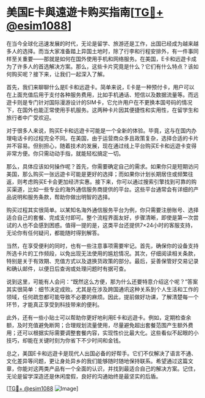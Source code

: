 # 美国E卡與遠遊卡购买指南[[TG💪+ @esim1088](https://t.me/s/esim1088)]

在当今全球化迅速发展的时代，无论是留学、旅游还是工作，出国已经成为越来越多人的选择。而当大家准备踏上异国土地时，除了行李和行程安排外，有一件事同样至关重要——那就是如何在国外使用手机和网络服务。在美国，E卡和远遊卡成为了许多人的首选解决方案。那么，这些卡片究竟是什么？它们有什么特点？该如何购买呢？接下来，让我们一起深入了解。

首先，我们来聊聊什么是E卡和远遊卡。简单来说，E卡是一种预付卡，用户可以在上面充值后用于支付各种服务费用，比如手机通话、短信以及数据流量等。而远遊卡则是专门针对国际漫游设计的SIM卡，它允许用户在不更换本国号码的情况下，在国外也能正常使用手机服务。这两种卡片因其便捷性和实用性，在留学生和旅行者中广受欢迎。

对于很多人来说，购买E卡和远遊卡可能是一个全新的体验。毕竟，这与在国内办理电话卡的过程完全不同。在美国，由于运营商众多且政策复杂，选择合适的卡片并不容易。但别担心，随着技术的发展，现在通过线上平台购买E卡和远遊卡变得非常方便。你只需动动手指，就能轻松搞定一切。

那么，具体应该如何操作呢？首先，你需要确定自己的需求。如果你只是短期访问美国，那么购买一张远遊卡可能是更好的选择；而如果你计划长期居住或频繁往返，则考虑购买E卡会更加经济实惠。接下来，你可以通过搜索引擎找到可靠的购买渠道，比如一些专业的海外通信服务商提供的平台。这些平台通常会有详细的产品说明和服务条款，帮助你做出明智的选择。

购买过程其实很简单。以某知名海外通信服务平台为例，你只需要注册账号、选择适合自己的套餐、完成支付即可。整个流程界面友好，步骤清晰，即使是第一次尝试的人也不会感到困惑。值得一提的是，这类平台还提供7×24小时的客服支持，无论你有任何疑问，都能随时得到解答。

当然，在享受便利的同时，也有一些注意事项需要牢记。首先，确保你的设备支持所选卡片的工作频段，以免出现无法使用的尴尬情况。其次，仔细阅读相关条款，特别是关于有效期、充值方式以及退换货政策的部分。最后，妥善保管好交易记录和确认邮件，以便日后查询或处理问题时有据可查。

说到这里，可能有人会问：“既然这么方便，那为什么还要特意介绍这个呢？”答案其实很简单：细节决定成败。尤其是在涉及跨国通讯这种关系到个人生活和工作的领域，任何疏忽都可能导致不必要的麻烦。因此，提前做好功课，了解清楚每一个环节，才能真正享受到科技带来的便利。

此外，还有一些小贴士可以帮助你更好地利用E卡和远遊卡。例如，定期检查余额，及时充值避免断网；合理规划流量使用，尽量避免超出套餐范围产生额外费用；还可以根据实际需要调整套餐内容，实现性价比最大化。这些看似不起眼的小技巧，却能在关键时刻为你省下不少时间和金钱。

总之，美国E卡和远遊卡是现代人出国必备的好帮手。它们不仅解决了语言不通、文化差异等问题，更让身处异乡的我们能够随时随地保持联系。希望通过这篇文章，你能对这两类产品有一个全面的认识，并找到最适合自己的解决方案。记住，无论是留学深造还是休闲度假，良好的沟通始终是最坚实的后盾。

[[TG💪+ @esim1088](https://t.me/s/esim1088) ![Image](https://i.postimg.cc/4NQfJmqS/Snipaste-2025-05-13-00-14-12.png)]